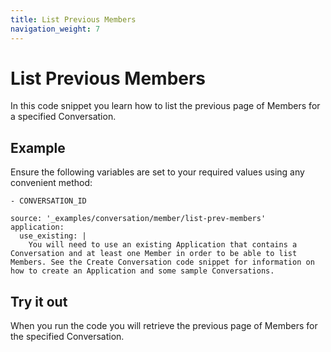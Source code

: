 ```yaml
---
title: List Previous Members
navigation_weight: 7
---
```


# List Previous Members

In this code snippet you learn how to list the previous page of Members for a specified Conversation.

## Example

Ensure the following variables are set to your required values using any convenient method:

```snippet_variables
- CONVERSATION_ID
```

```code_snippets
source: '_examples/conversation/member/list-prev-members'
application:
  use_existing: |
    You will need to use an existing Application that contains a Conversation and at least one Member in order to be able to list Members. See the Create Conversation code snippet for information on how to create an Application and some sample Conversations.
```

## Try it out

When you run the code you will retrieve the previous page of Members for the specified Conversation.
